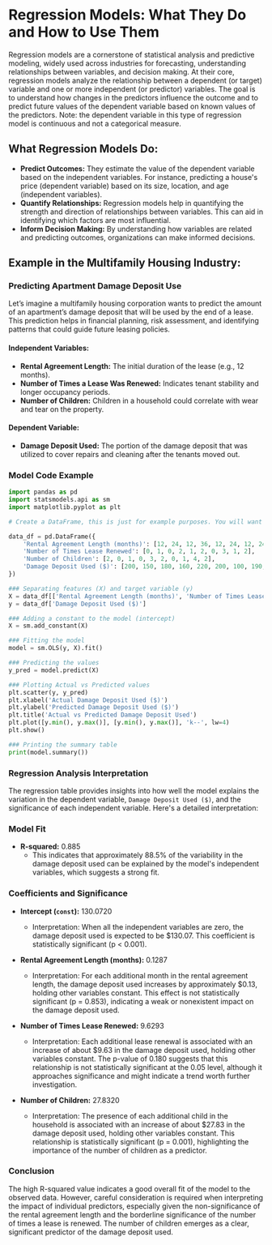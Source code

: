 # Regression Models: What They Do and How to Use Them

Regression models are a cornerstone of statistical analysis and predictive modeling, widely used across industries for forecasting, understanding relationships between variables, and decision making. At their core, regression models analyze the relationship between a dependent (or target) variable and one or more independent (or predictor) variables. The goal is to understand how changes in the predictors influence the outcome and to predict future values of the dependent variable based on known values of the predictors. Note: the dependent variable in this type of regression model is continuous and not a categorical measure.

## What Regression Models Do:

- **Predict Outcomes:** They estimate the value of the dependent variable based on the independent variables. For instance, predicting a house's price (dependent variable) based on its size, location, and age (independent variables).
- **Quantify Relationships:** Regression models help in quantifying the strength and direction of relationships between variables. This can aid in identifying which factors are most influential.
- **Inform Decision Making:** By understanding how variables are related and predicting outcomes, organizations can make informed decisions.

## Example in the Multifamily Housing Industry:

### Predicting Apartment Damage Deposit Use

Let’s imagine a multifamily housing corporation wants to predict the amount of an apartment’s damage deposit that will be used by the end of a lease. This prediction helps in financial planning, risk assessment, and identifying patterns that could guide future leasing policies.

#### Independent Variables:
- **Rental Agreement Length:** The initial duration of the lease (e.g., 12 months).
- **Number of Times a Lease Was Renewed:** Indicates tenant stability and longer occupancy periods.
- **Number of Children:** Children in a household could correlate with wear and tear on the property.

#### Dependent Variable:
- **Damage Deposit Used:** The portion of the damage deposit that was utilized to cover repairs and cleaning after the tenants moved out.

### Model Code Example


```python
import pandas as pd
import statsmodels.api as sm
import matplotlib.pyplot as plt

# Create a DataFrame, this is just for example purposes. You will want at least 100 cases for your project. 

data_df = pd.DataFrame({
    'Rental Agreement Length (months)': [12, 24, 12, 36, 12, 24, 12, 24, 36, 12],
    'Number of Times Lease Renewed': [0, 1, 0, 2, 1, 2, 0, 3, 1, 2],
    'Number of Children': [2, 0, 1, 0, 3, 2, 0, 1, 4, 2],
    'Damage Deposit Used ($)': [200, 150, 180, 160, 220, 200, 100, 190, 250, 210]
})

### Separating features (X) and target variable (y)
X = data_df[['Rental Agreement Length (months)', 'Number of Times Lease Renewed', 'Number of Children']]
y = data_df['Damage Deposit Used ($)']

### Adding a constant to the model (intercept)
X = sm.add_constant(X)

### Fitting the model
model = sm.OLS(y, X).fit()

### Predicting the values
y_pred = model.predict(X)

### Plotting Actual vs Predicted values
plt.scatter(y, y_pred)
plt.xlabel('Actual Damage Deposit Used ($)')
plt.ylabel('Predicted Damage Deposit Used ($)')
plt.title('Actual vs Predicted Damage Deposit Used')
plt.plot([y.min(), y.max()], [y.min(), y.max()], 'k--', lw=4)
plt.show()

### Printing the summary table
print(model.summary())

```
### Regression Analysis Interpretation

The regression table provides insights into how well the model explains the variation in the dependent variable, `Damage Deposit Used ($)`, and the significance of each independent variable. Here's a detailed interpretation:

### Model Fit

- **R-squared:** 0.885
  - This indicates that approximately 88.5% of the variability in the damage deposit used can be explained by the model's independent variables, which suggests a strong fit.

### Coefficients and Significance

- **Intercept (`const`):** 130.0720
  - Interpretation: When all the independent variables are zero, the damage deposit used is expected to be $130.07. This coefficient is statistically significant (p < 0.001).

- **Rental Agreement Length (months):** 0.1287
  - Interpretation: For each additional month in the rental agreement length, the damage deposit used increases by approximately $0.13, holding other variables constant. This effect is not statistically significant (p = 0.853), indicating a weak or nonexistent impact on the damage deposit used.

- **Number of Times Lease Renewed:** 9.6293
  - Interpretation: Each additional lease renewal is associated with an increase of about $9.63 in the damage deposit used, holding other variables constant. The p-value of 0.180 suggests that this relationship is not statistically significant at the 0.05 level, although it approaches significance and might indicate a trend worth further investigation.

- **Number of Children:** 27.8320
  - Interpretation: The presence of each additional child in the household is associated with an increase of about $27.83 in the damage deposit used, holding other variables constant. This relationship is statistically significant (p = 0.001), highlighting the importance of the number of children as a predictor.

### Conclusion

The high R-squared value indicates a good overall fit of the model to the observed data. However, careful consideration is required when interpreting the impact of individual predictors, especially given the non-significance of the rental agreement length and the borderline significance of the number of times a lease is renewed. The number of children emerges as a clear, significant predictor of the damage deposit used.
